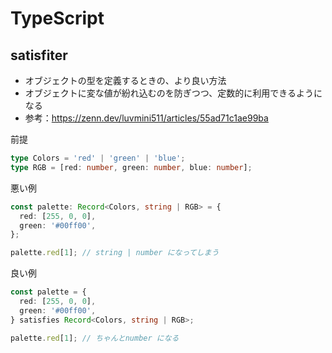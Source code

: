 # TypeScript

## satisfiter

- オブジェクトの型を定義するときの、より良い方法
- オブジェクトに変な値が紛れ込むのを防ぎつつ、定数的に利用できるようになる
- 参考：https://zenn.dev/luvmini511/articles/55ad71c1ae99ba

前提

```ts
type Colors = 'red' | 'green' | 'blue';
type RGB = [red: number, green: number, blue: number];
```

悪い例

```ts
const palette: Record<Colors, string | RGB> = {
  red: [255, 0, 0],
  green: '#00ff00',
};

palette.red[1]; // string | number になってしまう
```

良い例

```ts
const palette = {
  red: [255, 0, 0],
  green: '#00ff00',
} satisfies Record<Colors, string | RGB>;

palette.red[1]; // ちゃんとnumber になる
```
